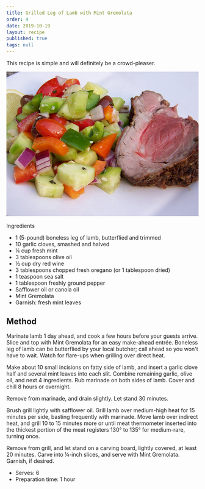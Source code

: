 ```yaml
---
title: Grilled Leg of Lamb with Mint Gremolata
order: 4
date: 2019-10-19
layout: recipe
published: true
tags: null
---
```

This recipe is simple and will definitely be a crowd-pleaser.

![Cooked lamb with salad](../uploads/grilledlegoflamb.jpg)

Ingredients

* 1 (5-pound) boneless leg of lamb, butterflied and trimmed
* 10 garlic cloves, smashed and halved
* ¼ cup fresh mint
* 3 tablespoons olive oil
* ½ cup dry red wine
* 3 tablespoons chopped fresh oregano (or 1 tablespoon dried)
* 1 teaspoon sea salt
* 1 tablespoon freshly ground pepper 
* Safflower oil or canola oil
* Mint Gremolata
* Garnish: fresh mint leaves

## Method

Marinate lamb 1 day ahead, and cook a few hours before your guests arrive. Slice and top with Mint Gremolata for an easy make-ahead entrée. Boneless leg of lamb can be butterflied by your local butcher; call ahead so you won't have to wait. Watch for flare-ups when grilling over direct heat.

Make about 10 small incisions on fatty side of lamb, and insert a garlic clove half and several mint leaves into each slit. Combine remaining garlic, olive oil, and next 4 ingredients. Rub marinade on both sides of lamb. Cover and chill 8 hours or overnight.

Remove from marinade, and drain slightly. Let stand 30 minutes.

Brush grill lightly with safflower oil. Grill lamb over medium-high heat for 15 minutes per side, basting frequently with marinade. Move lamb over indirect heat, and grill 10 to 15 minutes more or until meat thermometer inserted into the thickest portion of the meat registers 130° to 135° for medium-rare, turning once.

Remove from grill, and let stand on a carving board, lightly covered, at least 20 minutes. Carve into ¼-inch slices, and serve with Mint Gremolata. Garnish, if desired.

* Serves: 6
* Preparation time: 1 hour